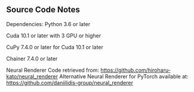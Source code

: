 ## Source Code Notes

Dependencies:
Python  3.6 or later

Cuda 10.1 or later with 3 GPU or higher

CuPy 7.4.0 or later for Cuda 10.1 or later

Chainer 7.4.0 or later

Neural Renderer Code retrieved from: https://github.com/hiroharu-kato/neural_renderer
Alternative Neural Renderer for PyTorch available at: https://github.com/daniilidis-group/neural_renderer
